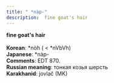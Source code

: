 ```yaml
---
title: " *nàp-"
description:  fine goat's hair
---
```

<strong> fine goat's hair</strong><br><br>
<strong>Korean</strong>:  *nòh ( < *nVbVh)<br>
<strong>Japanese</strong>:  *nàp-<br>
<strong>Comments</strong>:  EDT 870.<br>
<strong>Russian meaning</strong>:  тонкая козья шерсть<br>
<strong>Karakhanid</strong>:  jovlač (MK)<br>


